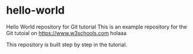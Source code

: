 # hello-world
Hello World repository for Git tutorial
This is an example repository for the Git tutoial on https://www.w3schools.com
holaaa

This repository is built step by step in the tutorial.
